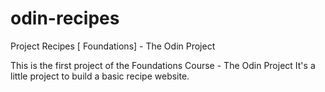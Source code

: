 # odin-recipes
Project Recipes [ Foundations] - The Odin Project

This is the first project of the Foundations Course - The Odin Project
It's a little project to build a basic recipe website.